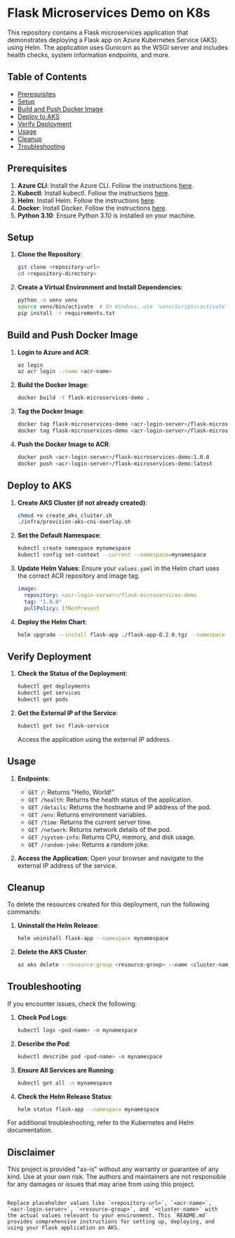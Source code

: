 # Flask Microservices Demo on K8s

This repository contains a Flask microservices application that demonstrates deploying a Flask app on Azure Kubernetes Service (AKS) using Helm. The application uses Gunicorn as the WSGI server and includes health checks, system information endpoints, and more.

## Table of Contents

- [Prerequisites](#prerequisites)
- [Setup](#setup)
- [Build and Push Docker Image](#build-and-push-docker-image)
- [Deploy to AKS](#deploy-to-aks)
- [Verify Deployment](#verify-deployment)
- [Usage](#usage)
- [Cleanup](#cleanup)
- [Troubleshooting](#troubleshooting)

## Prerequisites

1. **Azure CLI**: Install the Azure CLI. Follow the instructions [here](https://docs.microsoft.com/en-us/cli/azure/install-azure-cli).
2. **Kubectl**: Install kubectl. Follow the instructions [here](https://kubernetes.io/docs/tasks/tools/install-kubectl/).
3. **Helm**: Install Helm. Follow the instructions [here](https://helm.sh/docs/intro/install/).
4. **Docker**: Install Docker. Follow the instructions [here](https://docs.docker.com/get-docker/).
5. **Python 3.10**: Ensure Python 3.10 is installed on your machine.

## Setup

1. **Clone the Repository**:
   ```sh
   git clone <repository-url>
   cd <repository-directory>
   ```

2. **Create a Virtual Environment and Install Dependencies**:
   ```sh
   python -m venv venv
   source venv/bin/activate  # On Windows, use `venv\Scripts\activate`
   pip install -r requirements.txt
   ```

## Build and Push Docker Image

1. **Login to Azure and ACR**:
   ```sh
   az login
   az acr login --name <acr-name>
   ```

2. **Build the Docker Image**:
   ```sh
   docker build -t flask-microservices-demo .
   ```

3. **Tag the Docker Image**:
   ```sh
   docker tag flask-microservices-demo <acr-login-server>/flask-microservices-demo:1.0.0
   docker tag flask-microservices-demo <acr-login-server>/flask-microservices-demo:latest
   ```

4. **Push the Docker Image to ACR**:
   ```sh
   docker push <acr-login-server>/flask-microservices-demo:1.0.0
   docker push <acr-login-server>/flask-microservices-demo:latest
   ```

## Deploy to AKS

1. **Create AKS Cluster (if not already created)**:
   ```sh
   chmod +x create_aks_cluster.sh
   ./infra/provision-aks-cni-overlay.sh
   ```

2. **Set the Default Namespace**:
   ```sh
   kubectl create namespace mynamespace
   kubectl config set-context --current --namespace=mynamespace
   ```

3. **Update Helm Values**:
   Ensure your `values.yaml` in the Helm chart uses the correct ACR repository and image tag.
   ```yaml
   image:
     repository: <acr-login-server>/flask-microservices-demo
     tag: "1.0.0"
     pullPolicy: IfNotPresent
   ```

4. **Deploy the Helm Chart**:
   ```sh
   helm upgrade --install flask-app ./flask-app-0.2.0.tgz --namespace mynamespace --create-namespace
   ```

## Verify Deployment

1. **Check the Status of the Deployment**:
   ```sh
   kubectl get deployments
   kubectl get services
   kubectl get pods
   ```

2. **Get the External IP of the Service**:
   ```sh
   kubectl get svc flask-service
   ```

   Access the application using the external IP address.

## Usage

1. **Endpoints**:
   - `GET /`: Returns "Hello, World!"
   - `GET /health`: Returns the health status of the application.
   - `GET /details`: Returns the hostname and IP address of the pod.
   - `GET /env`: Returns environment variables.
   - `GET /time`: Returns the current server time.
   - `GET /network`: Returns network details of the pod.
   - `GET /system-info`: Returns CPU, memory, and disk usage.
   - `GET /random-joke`: Returns a random joke.

2. **Access the Application**:
   Open your browser and navigate to the external IP address of the service.

## Cleanup

To delete the resources created for this deployment, run the following commands:

1. **Uninstall the Helm Release**:
   ```sh
   helm uninstall flask-app --namespace mynamespace
   ```

2. **Delete the AKS Cluster**:
   ```sh
   az aks delete --resource-group <resource-group> --name <cluster-name> --yes --no-wait
   ```

## Troubleshooting

If you encounter issues, check the following:

1. **Check Pod Logs**:
   ```sh
   kubectl logs <pod-name> -n mynamespace
   ```

2. **Describe the Pod**:
   ```sh
   kubectl describe pod <pod-name> -n mynamespace
   ```

3. **Ensure All Services are Running**:
   ```sh
   kubectl get all -n mynamespace
   ```

4. **Check the Helm Release Status**:
   ```sh
   helm status flask-app --namespace mynamespace
   ```

For additional troubleshooting, refer to the Kubernetes and Helm documentation.

## Disclaimer

This project is provided "as-is" without any warranty or guarantee of any kind. Use at your own risk. The authors and maintainers are not responsible for any damages or issues that may arise from using this project.
```

Replace placeholder values like `<repository-url>`, `<acr-name>`, `<acr-login-server>`, `<resource-group>`, and `<cluster-name>` with the actual values relevant to your environment. This `README.md` provides comprehensive instructions for setting up, deploying, and using your Flask application on AKS.